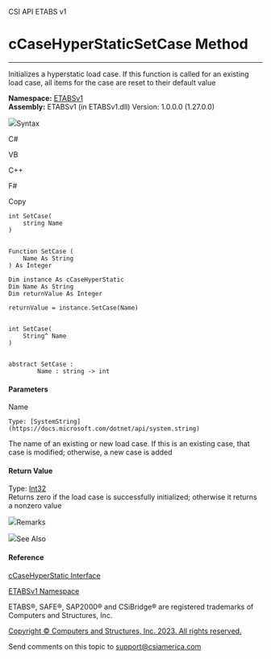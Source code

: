 ﻿

CSI API ETABS v1

# cCaseHyperStaticSetCase Method  
  
---  
  
Initializes a hyperstatic load case. If this function is called for an
existing load case, all items for the case are reset to their default value

**Namespace:** [ETABSv1](2780f1b8-2033-5289-2298-1cdb2a7508d9.htm)  
**Assembly:** ETABSv1 (in ETABSv1.dll) Version: 1.0.0.0 (1.27.0.0)

![](../icons/SectionExpanded.png)Syntax

C#

VB

C++

F#

Copy

    
    
    int SetCase(
    	string Name
    )
    
    
    Function SetCase ( 
    	Name As String
    ) As Integer
    
    Dim instance As cCaseHyperStatic
    Dim Name As String
    Dim returnValue As Integer
    
    returnValue = instance.SetCase(Name)
    
    
    int SetCase(
    	String^ Name
    )
    
    
    abstract SetCase : 
            Name : string -> int 
    

#### Parameters

Name

    Type: [SystemString](https://docs.microsoft.com/dotnet/api/system.string)  
The name of an existing or new load case. If this is an existing case, that
case is modified; otherwise, a new case is added

#### Return Value

Type: [Int32](https://docs.microsoft.com/dotnet/api/system.int32)  
Returns zero if the load case is successfully initialized; otherwise it
returns a nonzero value

![](../icons/SectionExpanded.png)Remarks

![](../icons/SectionExpanded.png)See Also

#### Reference

[cCaseHyperStatic Interface](f550a21c-b27f-8121-5418-6bfad8689ffe.htm)

[ETABSv1 Namespace](2780f1b8-2033-5289-2298-1cdb2a7508d9.htm)

ETABS®, SAFE®, SAP2000® and CSiBridge® are registered trademarks of Computers
and Structures, Inc.  

[Copyright © Computers and Structures, Inc. 2023. All rights
reserved.](http://www.csiamerica.com)

Send comments on this topic to
[support@csiamerica.com](mailto:support%40csiamerica.com?Subject=CSI%20API%20ETABS%20v1)

